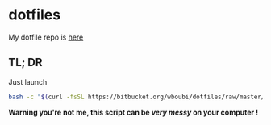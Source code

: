 # dotfiles
My dotfile repo is [here](https://bitbucket.org/wboubi/dotfiles)

## TL; DR
Just launch 

```sh
bash -c "$(curl -fsSL https://bitbucket.org/wboubi/dotfiles/raw/master/bin/dotfiles)" && zsh
```
**Warning you're not me, this script can be _very messy_ on your computer !**

